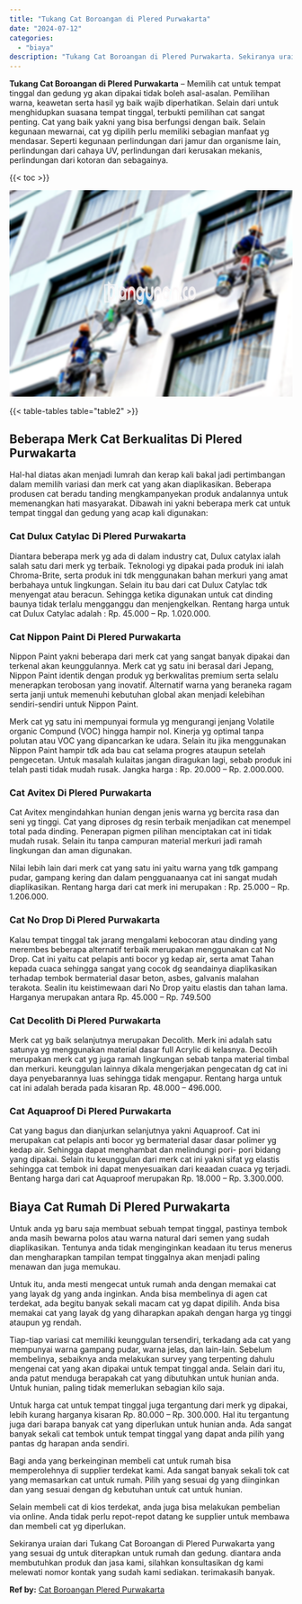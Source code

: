 ```yaml
---
title: "Tukang Cat Boroangan di Plered Purwakarta"
date: "2024-07-12"
categories: 
  - "biaya"
description: "Tukang Cat Boroangan di Plered Purwakarta. Sekiranya uraian dari Tukang Cat Boroangan di Plered Purwakarta yang yang sesuai dg untuk diterapkan untuk rumah d..."
---
```


**Tukang Cat Boroangan di Plered Purwakarta** – Memilih cat untuk tempat tinggal dan gedung yg akan dipakai tidak boleh asal-asalan. Pemilihan warna, keawetan serta hasil yg baik wajib diperhatikan. Selain dari untuk menghidupkan suasana tempat tinggal, terbukti pemilihan cat sangat penting. Cat yang baik yakni yang bisa berfungsi dengan baik. Selain kegunaan mewarnai, cat yg dipilih perlu memiliki sebagian manfaat yg mendasar. Seperti kegunaan perlindungan dari jamur dan organisme lain, perlindungan dari cahaya UV, perlindungan dari kerusakan mekanis, perlindungan dari kotoran dan sebagainya.

{{< toc >}}

![Tukang Cat Boroangan di Plered Purwakarta](/images/jasa-cat-murah07.png)

{{< table-tables table="table2" >}}

## Beberapa Merk Cat Berkualitas Di Plered Purwakarta

Hal-hal diatas akan menjadi lumrah dan kerap kali bakal jadi pertimbangan dalam memilih variasi dan merk cat yang akan diaplikasikan. Beberapa produsen cat beradu tanding mengkampanyekan produk andalannya untuk memenangkan hati masyarakat. Dibawah ini yakni beberapa merk cat untuk tempat tinggal dan gedung yang acap kali digunakan:

### Cat Dulux Catylac Di Plered Purwakarta

Diantara beberapa merk yg ada di dalam industry cat, Dulux catylax ialah salah satu dari merk yg terbaik. Teknologi yg dipakai pada produk ini ialah Chroma-Brite, serta produk ini tdk menggunakan bahan merkuri yang amat berbahaya untuk lingkungan. Selain itu bau dari cat Dulux Catylac tdk menyengat atau beracun. Sehingga ketika digunakan untuk cat dinding baunya tidak terlalu mengganggu dan menjengkelkan. Rentang harga untuk cat Dulux Catylac adalah : Rp. 45.000 – Rp. 1.020.000.

### Cat Nippon Paint Di Plered Purwakarta

Nippon Paint yakni beberapa dari merk cat yang sangat banyak dipakai dan terkenal akan keunggulannya. Merk cat yg satu ini berasal dari Jepang, Nippon Paint identik dengan produk yg berkwalitas premium serta selalu menerapkan terobosan yang inovatif. Alternatif warna yang beraneka ragam serta janji untuk memenuhi kebutuhan global akan menjadi kelebihan sendiri-sendiri untuk Nippon Paint.

Merk cat yg satu ini mempunyai formula yg mengurangi jenjang Volatile organic Compund (VOC) hingga hampir nol. Kinerja yg optimal tanpa polutan atau VOC yang dipancarkan ke udara. Selain itu jika menggunakan Nippon Paint hampir tdk ada bau cat selama progres ataupun setelah pengecetan. Untuk masalah kulaitas jangan diragukan lagi, sebab produk ini telah pasti tidak mudah rusak. Jangka harga : Rp. 20.000 – Rp. 2.000.000.

### Cat Avitex Di Plered Purwakarta

Cat Avitex mengindahkan hunian dengan jenis warna yg bercita rasa dan seni yg tinggi. Cat yang diproses dg resin terbaik menjadikan cat menempel total pada dinding. Penerapan pigmen pilihan menciptakan cat ini tidak mudah rusak. Selain itu tanpa campuran material merkuri jadi ramah lingkungan dan aman digunakan.

Nilai lebih lain dari merk cat yang satu ini yaitu warna yang tdk gampang pudar, gampang kering dan dalam pengguanaanya cat ini sangat mudah diaplikasikan. Rentang harga dari cat merk ini merupakan : Rp. 25.000 – Rp. 1.206.000.

### Cat No Drop Di Plered Purwakarta

Kalau tempat tinggal tak jarang mengalami kebocoran atau dinding yang merembes beberapa alternatif terbaik merupakan menggunakan cat No Drop. Cat ini yaitu cat pelapis anti bocor yg kedap air, serta amat Tahan kepada cuaca sehingga sangat yang cocok dg seandainya diaplikasikan terhadap tembok bermaterial dasar beton, asbes, galvanis malahan terakota. Sealin itu keistimewaan dari No Drop yaitu elastis dan tahan lama. Harganya merupakan antara Rp. 45.000 – Rp. 749.500

### Cat Decolith Di Plered Purwakarta

Merk cat yg baik selanjutnya merupakan Decolith. Merk ini adalah satu satunya yg menggunakan material dasar full Acrylic di kelasnya. Decolih merupakan merk cat yg juga ramah lingkungan sebab tanpa material timbal dan merkuri. keunggulan lainnya dikala mengerjakan pengecatan dg cat ini daya penyebarannya luas sehingga tidak mengapur. Rentang harga untuk cat ini adalah berada pada kisaran Rp. 48.000 – 496.000.

### Cat Aquaproof Di Plered Purwakarta

Cat yang bagus dan dianjurkan selanjutnya yakni Aquaproof. Cat ini merupakan cat pelapis anti bocor yg bermaterial dasar dasar polimer yg kedap air. Sehingga dapat menghambat dan melindungi pori- pori bidang yang dipakai. Selain itu keunggulan dari merk cat ini yakni sifat yg elastis sehingga cat tembok ini dapat menyesuaikan dari keaadan cuaca yg terjadi. Bentang harga dari cat Aquaproof merupakan Rp. 18.000 – Rp. 3.300.000.

## Biaya Cat Rumah Di Plered Purwakarta

Untuk anda yg baru saja membuat sebuah tempat tinggal, pastinya tembok anda masih bewarna polos atau warna natural dari semen yang sudah diaplikasikan. Tentunya anda tidak menginginkan keadaan itu terus menerus dan mengharapkan tampilan tempat tinggalnya akan menjadi paling menawan dan juga memukau.

Untuk itu, anda mesti mengecat untuk rumah anda dengan memakai cat yang layak dg yang anda inginkan. Anda bisa membelinya di agen cat terdekat, ada begitu banyak sekali macam cat yg dapat dipilih. Anda bisa memakai cat yang layak dg yang diharapkan apakah dengan harga yg tinggi ataupun yg rendah.

Tiap-tiap variasi cat memiliki keunggulan tersendiri, terkadang ada cat yang mempunyai warna gampang pudar, warna jelas, dan lain-lain. Sebelum membelinya, sebaiknya anda melakukan survey yang terpenting dahulu mengenai cat yang akan dipakai untuk tempat tinggal anda. Selain dari itu, anda patut menduga berapakah cat yang dibutuhkan untuk hunian anda. Untuk hunian, paling tidak memerlukan sebagian kilo saja.

Untuk harga cat untuk tempat tinggal juga tergantung dari merk yg dipakai, lebih kurang harganya kisaran Rp. 80.000 – Rp. 300.000. Hal itu tergantung juga dari barapa banyak cat yang diperlukan untuk hunian anda. Ada sangat banyak sekali cat tembok untuk tempat tinggal yang dapat anda pilih yang pantas dg harapan anda sendiri.

Bagi anda yang berkeinginan membeli cat untuk rumah bisa memperolehnya di supplier terdekat kami. Ada sangat banyak sekali tok cat yang memasarkan cat untuk rumah. Pilih yang sesuai dg yang diinginkan dan yang sesuai dengan dg kebutuhan untuk cat untuk hunian.

Selain membeli cat di kios terdekat, anda juga bisa melakukan pembelian via online. Anda tidak perlu repot-repot datang ke supplier untuk membawa dan membeli cat yg diperlukan.

Sekiranya uraian dari Tukang Cat Boroangan di Plered Purwakarta yang yang sesuai dg untuk diterapkan untuk rumah dan gedung. diantara anda membutuhkan produk dan jasa kami, silahkan konsultasikan dg kami melewati nomor kontak yang sudah kami sediakan. terimakasih banyak.

**Ref by:** [Cat Boroangan Plered Purwakarta](https://id.wikipedia.org/wiki/Cat)
